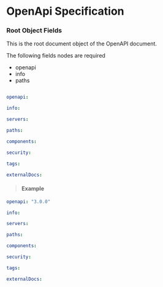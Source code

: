 # OpenApi Specification  

### Root Object Fields

This is the root document object of the OpenAPI document.

The following fields nodes are required

- openapi
- info
- paths

```YAML

openapi:

info:

servers:

paths:

components:

security:

tags:

externalDocs:

```

> #### Example

```YAML
openapi: "3.0.0"

info:

servers:

paths:

components:

security:

tags:

externalDocs:
```